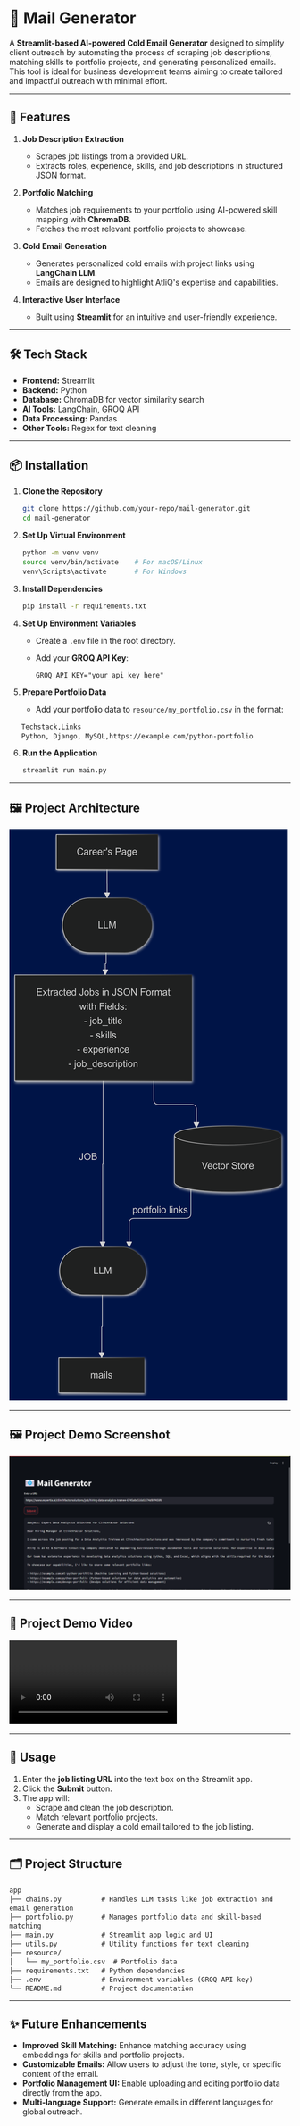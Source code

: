 
# 📧 Mail Generator

A **Streamlit-based AI-powered Cold Email Generator** designed to simplify client outreach by automating the process of scraping job descriptions, matching skills to portfolio projects, and generating personalized emails. This tool is ideal for business development teams aiming to create tailored and impactful outreach with minimal effort.

---

## 🚀 Features

1. **Job Description Extraction**  
   - Scrapes job listings from a provided URL.  
   - Extracts roles, experience, skills, and job descriptions in structured JSON format.  

2. **Portfolio Matching**  
   - Matches job requirements to your portfolio using AI-powered skill mapping with **ChromaDB**.  
   - Fetches the most relevant portfolio projects to showcase.  

3. **Cold Email Generation**  
   - Generates personalized cold emails with project links using **LangChain LLM**.  
   - Emails are designed to highlight AtliQ's expertise and capabilities.  

4. **Interactive User Interface**  
   - Built using **Streamlit** for an intuitive and user-friendly experience.

---

## 🛠️ Tech Stack

- **Frontend:** Streamlit  
- **Backend:** Python  
- **Database:** ChromaDB for vector similarity search  
- **AI Tools:** LangChain, GROQ API  
- **Data Processing:** Pandas  
- **Other Tools:** Regex for text cleaning  

---

## 📦 Installation

1. **Clone the Repository**  

   ```bash
   git clone https://github.com/your-repo/mail-generator.git
   cd mail-generator
   ```

2. **Set Up Virtual Environment**

   ```bash
   python -m venv venv
   source venv/bin/activate    # For macOS/Linux
   venv\Scripts\activate       # For Windows
   ```

3. **Install Dependencies**

   ```bash
   pip install -r requirements.txt
   ```

4. **Set Up Environment Variables**  
   - Create a `.env` file in the root directory.  
   - Add your **GROQ API Key**:
  
     ```plaintext
     GROQ_API_KEY="your_api_key_here"
     ```

5. **Prepare Portfolio Data**  
   - Add your portfolio data to `resource/my_portfolio.csv` in the format:

```bash
   Techstack,Links
   Python, Django, MySQL,https://example.com/python-portfolio
```

6. **Run the Application**

   ```bash
   streamlit run main.py
   ```

---

## 🖼️ Project Architecture

![Architecture](imgs/architecture.png)

---

## 🖼️ Project Demo Screenshot

![Output](imgs/demo.png)

---

## 🎥 Project Demo Video

![Demo](imgs/email-generator.mp4)

---

## 📖 Usage

1. Enter the **job listing URL** into the text box on the Streamlit app.  
2. Click the **Submit** button.  
3. The app will:  
   - Scrape and clean the job description.  
   - Match relevant portfolio projects.  
   - Generate and display a cold email tailored to the job listing.  

---

## 🗂 Project Structure

```plaintext
app
├── chains.py          # Handles LLM tasks like job extraction and email generation
├── portfolio.py       # Manages portfolio data and skill-based matching
├── main.py            # Streamlit app logic and UI
├── utils.py           # Utility functions for text cleaning
├── resource/
│   └── my_portfolio.csv  # Portfolio data
├── requirements.txt   # Python dependencies
├── .env               # Environment variables (GROQ API key)
└── README.md          # Project documentation
```

---

## ✨ Future Enhancements

- **Improved Skill Matching:** Enhance matching accuracy using embeddings for skills and portfolio projects.  
- **Customizable Emails:** Allow users to adjust the tone, style, or specific content of the email.  
- **Portfolio Management UI:** Enable uploading and editing portfolio data directly from the app.  
- **Multi-language Support:** Generate emails in different languages for global outreach.  

 
